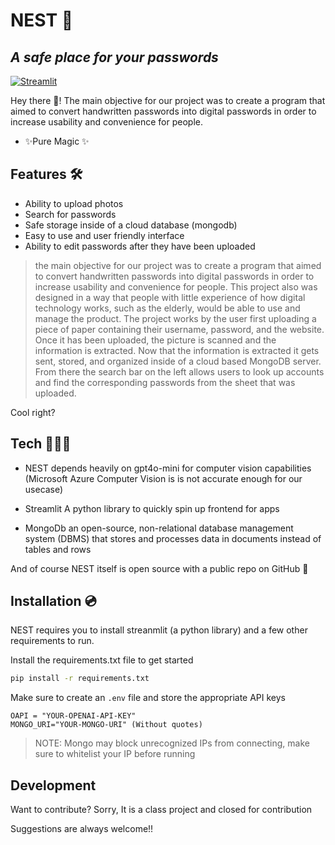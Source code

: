 # NEST 🪺
## _A safe place for your passwords_

[![Streamlit](https://global.discourse-cdn.com/streamlit/original/3X/3/c/3ccec8dae6656656087fdb9dfd5e30578050bf07.svg)](https://streamlit.io/)

Hey there 👋!
The main objective for our project was to create a program that aimed to convert
handwritten passwords into digital passwords in order to increase usability and convenience for
people. 

- ✨Pure Magic ✨

## Features 🛠️

- Ability to upload photos
- Search for passwords
- Safe storage inside of a cloud database (mongodb)
- Easy to use and user friendly interface
- Ability to edit passwords after they have been uploaded


> the main objective for our project was to create a program that aimed to convert
handwritten passwords into digital passwords in order to increase usability and convenience for
people. This project also was designed in a way that people with little experience of how 
digital technology works, such as the elderly, would be able to use and manage the product. The
project works by the user first uploading a piece of paper containing their username, password,
and the website. Once it has been uploaded, the picture is scanned and the information is
extracted. Now that the information is extracted it gets sent, stored, and organized inside of a
cloud based MongoDB server. From there the search bar on the left allows users to look up
accounts and find the corresponding passwords from the sheet that was uploaded.


Cool right?

## Tech 👨🏻‍💻

- NEST depends heavily on gpt4o-mini for computer vision capabilities
(Microsoft Azure Computer Vision is is not accurate enough for our usecase)

- Streamlit
A python library to quickly spin up frontend for apps
- MongoDb
 an open-source, non-relational database management system (DBMS) that stores and processes data in documents instead of tables and rows


And of course NEST itself is open source with a public repo on GitHub 💯

## Installation 💿

NEST requires you to install streanmlit (a python library) and a few other requirements to run.

Install the requirements.txt file to get started
```sh
pip install -r requirements.txt
```

Make sure to create an `.env` file and store the appropriate API keys 
```
OAPI = "YOUR-OPENAI-API-KEY"
MONGO_URI="YOUR-MONGO-URI" (Without quotes)
```
>NOTE: Mongo may block unrecognized IPs from connecting, make sure to whitelist your IP before running




## Development

Want to contribute? Sorry, It is a class project and closed for contribution

Suggestions are always welcome!!
